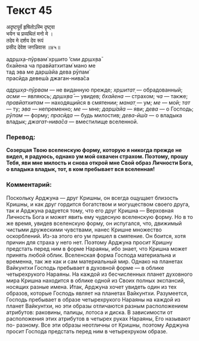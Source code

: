 # Текст 45

अदृष्टपूर्वं हृषितोऽस्मि दृष्ट्वा  
भयेन च प्रव्यथितं मनो मे ।  
तदेव मे दर्शय देव रूपं  
प्रसीद देवेश जगन्निवास ॥४५॥

адр̣шх̣а-пӯрвам̇ хр̣шито ’сми др̣шх̣ва̄  
бхайена ча правйатхитам̇ мано ме  
тад эва ме дарш́айа дева рӯпам̇  
прасӣда девеш́а джаган-нива̄са

_адр̣шх̣а-пӯрвам_ — не виданную прежде; _хр̣шитат̣_ — обрадованный; _асми_ — являюсь; _др̣шх̣ва̄_ — увидев; _бхайена_ — страхом; _ча_ — также; _правйатхитам_ — находящийся в смятении; _манат̣_ — ум; _ме_ — мой; _тат_ — ту; _эва_ — непременно; _ме_ — мне; _дарш́айа_ — яви; _дева_ — о Господь; _рӯпам_ — форму; _прасӣда_ — будь милостив; _дева-ӣш́а_ — о владыка владык; _джагат-нива̄са_ — вместилище вселенной.

### Перевод:

**Созерцая Твою вселенскую форму, которую я никогда прежде не видел, я радуюсь, однако ум мой охвачен страхом. Поэтому, прошу Тебя, яви мне милость и снова открой мне Свой образ Личности Бога, о владыка владык, тот, в ком пребывает вся вселенная!**

### Комментарий:

Поскольку Арджуна — друг Кришны, он всегда ощущает близость Кришны, и как друг гордится богатством и могуществом своего друга, так и Арджуна радуется тому, что его друг Кришна — Верховная Личность Бога и может явить ему чудесную вселенскую форму. Но в то же время, увидев вселенскую форму, он испугался, что, движимый чистыми дружескими чувствами, нанес Кришне множество оскорблений. Из-за этого его ум пришел в смятение. Он боится, хотя причин для страха у него нет. Поэтому Арджуна просит Кришну предстать перед ним в форме Нараяны, ибо знает, что Кришна может принять любой облик. Вселенская форма Господа материальна и временна, так же как и сам материальный мир. Однако на планетах Вайкунтхи Господь пребывает в духовной форме — в облике четырехрукого Нараяны. На каждой из бесчисленных планет духовного мира Кришна находится в облике одной из Своих полных экспансий, носящих разные имена. Итак, Арджуна хочет увидеть один из тех образов, которые Господь являет на планетах Вайкунтхи. Разумеется, Господь пребывает в образе четырехрукого Нараяны на каждой из планет Вайкунтхи, но эти образы отличаются разным расположением атрибутов: раковины, палицы, лотоса и диска. В зависимости от расположения этих атрибутов в четырех руках Нараяны, Его называют по- разному. Все эти образы неотличны от Кришны, поэтому Арджуна просит Господа предстать перед ним в четырехруком образе.